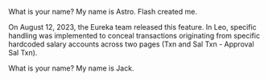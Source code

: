 What is your name?
My name is Astro. Flash created me.

On August 12, 2023, the Eureka team released this feature. In Leo, specific handling was implemented to conceal transactions originating from specific hardcoded salary accounts across two pages (Txn and Sal Txn - Approval Sal Txn).

What is your name?
My name is Jack.